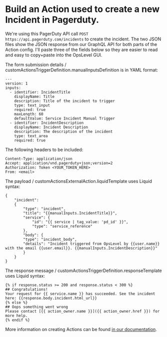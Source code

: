 # Build an Action used to create a new Incident in Pagerduty.

We're using this PagerDuty API call `POST https://api.pagerduty.com/incidents` to create the incident. The two JSON files show the JSON response from our GraphQL API for both parts of the Action config. I'll paste three of the fields below so they are easier to read and easy to copy+paste into the OpsLevel GUI.

The form submission details / customActionsTriggerDefinition.manualInputsDefinition is in YAML format:

```
---
version: 1
inputs:
  - identifier: IncidentTitle
    displayName: Title
    description: Title of the incident to trigger
    type: text_input
    required: true
    maxLength: 60
    defaultValue: Service Incident Manual Trigger
  - identifier: IncidentDescription
    displayName: Incident Description
    description: The description of the incident
    type: text_area
    required: true
```
The following headers to be included:
```
Content-Type: application/json
Accept: application/vnd.pagerduty+json;version=2
Authorization: Token <YOUR_TOKEN_HERE>
From: <email>
```
The payload / customActionsExternalAction.liquidTemplate uses Liquid syntax:

```
{
    "incident":
    {
        "type": "incident",
        "title": "{{manualInputs.IncidentTitle}}",
        "service": {
            "id": "{{ service | tag_value: 'pd_id' }}",
            "type": "service_reference"
        },
        "body": {
        "type": "incident_body",
        "details": "Incident triggered from OpsLevel by {{user.name}} with the email {{user.email}}. {{manualInputs.IncidentDescription}}"
        }
    }
}
```

The response message / customActionsTriggerDefinition.responseTemplate uses Liquid syntax:

```
{% if response.status >= 200 and response.status < 300 %}
## Congratulations!
Your request for {{ service.name }} has succeeded. See the incident here: {{response.body.incident.html_url}}
{% else %}
## Oops something went wrong
Please contact [{{ action_owner.name }}]({{ action_owner.href }}) for more help.
{% endif %}
```


More information on creating Actions can be found [in our documentation](https://docs.opslevel.com/docs/getting-started-with-custom-actions).
